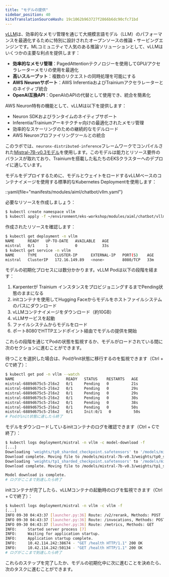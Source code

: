 ```yaml
---
title: "モデルの提供"
sidebar_position: 40
kiteTranslationSourceHash: 19c1062b963727f2866b6dc90cfc71bd
---
```


[vLLM](https://github.com/vllm-project/vllm)は、効率的なメモリ管理を通じて大規模言語モデル（LLM）のパフォーマンスを最適化するために特別に設計されたオープンソースの推論・サービングエンジンです。MLコミュニティで人気のある推論ソリューションとして、vLLMはいくつかの主要な利点を提供します：

- **効率的なメモリ管理**：PagedAttentionテクノロジーを使用してGPU/アクセラレーターメモリの使用を最適化
- **高いスループット**：複数のリクエストの同時処理を可能にする
- **AWS Neuronサポート**：AWS InferentiaおよびTrainiumアクセラレーターとのネイティブ統合
- **OpenAI互換API**：OpenAIのAPIの代替として使用でき、統合を簡素化

AWS Neuron特有の機能として、vLLMは以下を提供します：

- Neuron SDKおよびランタイムのネイティブサポート
- Inferentia/Trainiumアーキテクチャ向けの最適化されたメモリ管理
- 効率的なスケーリングのための継続的なモデルロード
- AWS Neuronプロファイリングツールとの統合

このラボでは、`neuronx-distributed-inference`フレームワークでコンパイルされた[Mistral-7B-v0.3モデル](https://mistral.ai/news/announcing-mistral-7b)を使用します。このモデルは能力とリソース要件のバランスが取れており、Trainiumを搭載した私たちのEKSクラスターへのデプロイに適しています。

モデルをデプロイするために、モデルとウェイトをロードするvLLMベースのコンテナイメージを使用する標準的なKubernetes Deploymentを使用します：

::yaml{file="manifests/modules/aiml/chatbot/vllm.yaml"}

必要なリソースを作成しましょう：

```bash
$ kubectl create namespace vllm
$ kubectl apply -f ~/environment/eks-workshop/modules/aiml/chatbot/vllm.yaml
```

作成されたリソースを確認します：

```bash
$ kubectl get deployment -n vllm
NAME      READY   UP-TO-DATE   AVAILABLE   AGE
mistral   0/1     1            0           33s
$ kubectl get service -n vllm
NAME      TYPE        CLUSTER-IP      EXTERNAL-IP   PORT(S)    AGE
mistral   ClusterIP   172.16.149.89   <none>        8080/TCP   33m
```

モデルの初期化プロセスには数分かかります。vLLM Podは以下の段階を経ます：

1. Karpenterが Trainium インスタンスをプロビジョニングするまでPending状態のままになる
2. initコンテナを使用してHugging Faceからモデルをホストファイルシステムのパスにダウンロード
3. vLLMコンテナイメージをダウンロード（約10GB）
4. vLLMサービスを起動
5. ファイルシステムからモデルをロード
6. ポート8080でHTTPエンドポイント経由でモデルの提供を開始

これらの段階を通じてPodの状態を監視するか、モデルがロードされている間に次のセクションに進むことができます。

待つことを選択した場合は、PodがInit状態に移行するのを監視できます（Ctrl + Cで終了）：

```bash test=false
$ kubectl get pod -n vllm --watch
NAME                       READY   STATUS    RESTARTS   AGE
mistral-6889d675c5-2l6x2   0/1     Pending   0          21s
mistral-6889d675c5-2l6x2   0/1     Pending   0          29s
mistral-6889d675c5-2l6x2   0/1     Pending   0          29s
mistral-6889d675c5-2l6x2   0/1     Pending   0          30s
mistral-6889d675c5-2l6x2   0/1     Pending   0          38s
mistral-6889d675c5-2l6x2   0/1     Pending   0          50s
mistral-6889d675c5-2l6x2   0/1     Init:0/1   0          50s
# Podがinit状態に達したら終了
```

モデルをダウンロードしているinitコンテナのログを確認できます（Ctrl + Cで終了）：

```bash test=false
$ kubectl logs deployment/mistral -n vllm -c model-download -f
[...]
Downloading 'weights/tp0_sharded_checkpoint.safetensors' to '/models/mistral-7b-v0.3/.cache/huggingface/download/weights/dAuF3Bw92r-GdZ-yzT84Iweq-RQ=.6794a3d7f2b1d071399a899a42bcd5652e83ebdd140f02f562d90b292ae750aa.incomplete'
Download complete. Moving file to /models/mistral-7b-v0.3/weights/tp0_sharded_checkpoint.safetensors
Downloading 'weights/tp1_sharded_checkpoint.safetensors' to '/models/mistral-7b-v0.3/.cache/huggingface/download/weights/eEdQSCIfRYQ2putRDwZhjh7Te8E=.14c5bd3b07c4f4b752a65ee99fe9c79ae0110c7e61df0d83ef4993c1ee63a749.incomplete'
Download complete. Moving file to /models/mistral-7b-v0.3/weights/tp1_sharded_checkpoint.safetensors

Model download is complete.
# ログがここまで到達したら終了
```

initコンテナが完了したら、vLLMコンテナの起動時のログを監視できます（Ctrl + Cで終了）：

```bash test=false
$ kubectl logs deployment/mistral -n vllm -c vllm -f
[...]
INFO 09-30 04:43:37 [launcher.py:36] Route: /v2/rerank, Methods: POST
INFO 09-30 04:43:37 [launcher.py:36] Route: /invocations, Methods: POST
INFO 09-30 04:43:37 [launcher.py:36] Route: /metrics, Methods: GET
INFO:     Started server process [7]
INFO:     Waiting for application startup.
INFO:     Application startup complete.
INFO:     10.42.114.242:38674 - "GET /health HTTP/1.1" 200 OK
INFO:     10.42.114.242:50134 - "GET /health HTTP/1.1" 200 OK
# ログがここまで到達したら終了
```

これらのステップを完了したか、モデルの初期化中に次に進むことを決めたら、次のタスクに進むことができます。

